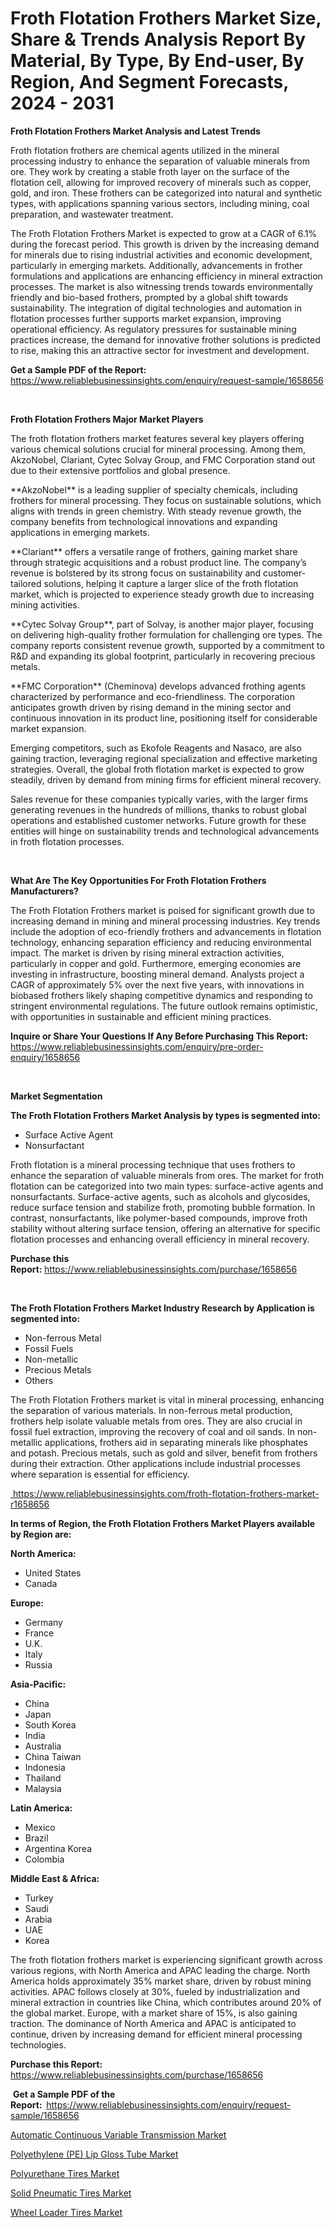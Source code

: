 <p><h1>Froth Flotation Frothers Market Size, Share & Trends Analysis Report By Material, By Type, By End-user, By Region, And Segment Forecasts, 2024 - 2031</h1></p><p><strong>Froth Flotation Frothers Market Analysis and Latest Trends</strong></p>
<p><p>Froth flotation frothers are chemical agents utilized in the mineral processing industry to enhance the separation of valuable minerals from ore. They work by creating a stable froth layer on the surface of the flotation cell, allowing for improved recovery of minerals such as copper, gold, and iron. These frothers can be categorized into natural and synthetic types, with applications spanning various sectors, including mining, coal preparation, and wastewater treatment.</p><p>The Froth Flotation Frothers Market is expected to grow at a CAGR of 6.1% during the forecast period. This growth is driven by the increasing demand for minerals due to rising industrial activities and economic development, particularly in emerging markets. Additionally, advancements in frother formulations and applications are enhancing efficiency in mineral extraction processes. The market is also witnessing trends towards environmentally friendly and bio-based frothers, prompted by a global shift towards sustainability. The integration of digital technologies and automation in flotation processes further supports market expansion, improving operational efficiency. As regulatory pressures for sustainable mining practices increase, the demand for innovative frother solutions is predicted to rise, making this an attractive sector for investment and development.</p></p>
<p><strong>Get a Sample PDF of the Report:&nbsp;</strong> <a href="https://www.reliablebusinessinsights.com/enquiry/request-sample/1658656?utm_campaign=1091&utm_medium=2&utm_source=Github&utm_content=ia&utm_term=09122024&utm_id=froth-flotation-frothers">https://www.reliablebusinessinsights.com/enquiry/request-sample/1658656</a></p>
<p>&nbsp;</p>
<p><strong>Froth Flotation Frothers Major Market Players</strong></p>
<p><p>The froth flotation frothers market features several key players offering various chemical solutions crucial for mineral processing. Among them, AkzoNobel, Clariant, Cytec Solvay Group, and FMC Corporation stand out due to their extensive portfolios and global presence.</p><p>**AkzoNobel** is a leading supplier of specialty chemicals, including frothers for mineral processing. They focus on sustainable solutions, which aligns with trends in green chemistry. With steady revenue growth, the company benefits from technological innovations and expanding applications in emerging markets.</p><p>**Clariant** offers a versatile range of frothers, gaining market share through strategic acquisitions and a robust product line. The company’s revenue is bolstered by its strong focus on sustainability and customer-tailored solutions, helping it capture a larger slice of the froth flotation market, which is projected to experience steady growth due to increasing mining activities.</p><p>**Cytec Solvay Group**, part of Solvay, is another major player, focusing on delivering high-quality frother formulation for challenging ore types. The company reports consistent revenue growth, supported by a commitment to R&D and expanding its global footprint, particularly in recovering precious metals.</p><p>**FMC Corporation** (Cheminova) develops advanced frothing agents characterized by performance and eco-friendliness. The corporation anticipates growth driven by rising demand in the mining sector and continuous innovation in its product line, positioning itself for considerable market expansion.</p><p>Emerging competitors, such as Ekofole Reagents and Nasaco, are also gaining traction, leveraging regional specialization and effective marketing strategies. Overall, the global froth flotation market is expected to grow steadily, driven by demand from mining firms for efficient mineral recovery.</p><p>Sales revenue for these companies typically varies, with the larger firms generating revenues in the hundreds of millions, thanks to robust global operations and established customer networks. Future growth for these entities will hinge on sustainability trends and technological advancements in froth flotation processes.</p></p>
<p>&nbsp;</p>
<p><strong>What Are The Key Opportunities For Froth Flotation Frothers Manufacturers?</strong></p>
<p><p>The Froth Flotation Frothers market is poised for significant growth due to increasing demand in mining and mineral processing industries. Key trends include the adoption of eco-friendly frothers and advancements in flotation technology, enhancing separation efficiency and reducing environmental impact. The market is driven by rising mineral extraction activities, particularly in copper and gold. Furthermore, emerging economies are investing in infrastructure, boosting mineral demand. Analysts project a CAGR of approximately 5% over the next five years, with innovations in biobased frothers likely shaping competitive dynamics and responding to stringent environmental regulations. The future outlook remains optimistic, with opportunities in sustainable and efficient mining practices.</p></p>
<p><strong>Inquire or Share Your Questions If Any Before Purchasing This Report:</strong> <a href="https://www.reliablebusinessinsights.com/enquiry/pre-order-enquiry/1658656?utm_campaign=1091&utm_medium=2&utm_source=Github&utm_content=ia&utm_term=09122024&utm_id=froth-flotation-frothers">https://www.reliablebusinessinsights.com/enquiry/pre-order-enquiry/1658656</a></p>
<p>&nbsp;</p>
<p><strong>Market Segmentation</strong></p>
<p><strong>The Froth Flotation Frothers Market Analysis by types is segmented into:</strong></p>
<p><ul><li>Surface Active Agent</li><li>Nonsurfactant</li></ul></p>
<p><p>Froth flotation is a mineral processing technique that uses frothers to enhance the separation of valuable minerals from ores. The market for froth flotation can be categorized into two main types: surface-active agents and nonsurfactants. Surface-active agents, such as alcohols and glycosides, reduce surface tension and stabilize froth, promoting bubble formation. In contrast, nonsurfactants, like polymer-based compounds, improve froth stability without altering surface tension, offering an alternative for specific flotation processes and enhancing overall efficiency in mineral recovery.</p></p>
<p><strong>Purchase this Report:&nbsp;</strong><a href="https://www.reliablebusinessinsights.com/purchase/1658656?utm_campaign=1091&utm_medium=2&utm_source=Github&utm_content=ia&utm_term=09122024&utm_id=froth-flotation-frothers">https://www.reliablebusinessinsights.com/purchase/1658656</a></p>
<p>&nbsp;</p>
<p><strong>The Froth Flotation Frothers Market Industry Research by Application is segmented into:</strong></p>
<p><ul><li>Non-ferrous Metal</li><li>Fossil Fuels</li><li>Non-metallic</li><li>Precious Metals</li><li>Others</li></ul></p>
<p><p>The Froth Flotation Frothers market is vital in mineral processing, enhancing the separation of various materials. In non-ferrous metal production, frothers help isolate valuable metals from ores. They are also crucial in fossil fuel extraction, improving the recovery of coal and oil sands. In non-metallic applications, frothers aid in separating minerals like phosphates and potash. Precious metals, such as gold and silver, benefit from frothers during their extraction. Other applications include industrial processes where separation is essential for efficiency.</p></p>
<p><a href="https://www.reliablebusinessinsights.com/froth-flotation-frothers-market-r1658656?utm_campaign=1091&utm_medium=2&utm_source=Github&utm_content=ia&utm_term=09122024&utm_id=froth-flotation-frothers">&nbsp;https://www.reliablebusinessinsights.com/froth-flotation-frothers-market-r1658656</a></p>
<p><strong>In terms of Region, the Froth Flotation Frothers Market Players available by Region are:</strong></p>
<p>
    <p> <strong> North America: </strong>
        <ul>
            <li>United States</li>
            <li>Canada</li>
        </ul>
        </p> 
    <p> <strong> Europe: </strong>
        <ul>
            <li>Germany</li>
            <li>France</li>
            <li>U.K.</li>
            <li>Italy</li>
            <li>Russia</li>
        </ul>
        </p> 
    <p> <strong> Asia-Pacific: </strong>
        <ul>
            <li>China</li>
            <li>Japan</li>
            <li>South Korea</li>
            <li>India</li>
            <li>Australia</li>
            <li>China Taiwan</li>
            <li>Indonesia</li>
            <li>Thailand</li>
            <li>Malaysia</li>
        </ul>
        </p> 
    <p> <strong> Latin America: </strong>
        <ul>
            <li>Mexico</li>
            <li>Brazil</li>
            <li>Argentina Korea</li>
            <li>Colombia</li>
        </ul>
        </p> 
    <p> <strong> Middle East & Africa: </strong>
        <ul>
            <li>Turkey</li>
            <li>Saudi</li>
            <li>Arabia</li>
            <li>UAE</li>
            <li>Korea</li>
        </ul>
    </p>
    </p>
<p><p>The froth flotation frothers market is experiencing significant growth across various regions, with North America and APAC leading the charge. North America holds approximately 35% market share, driven by robust mining activities. APAC follows closely at 30%, fueled by industrialization and mineral extraction in countries like China, which contributes around 20% of the global market. Europe, with a market share of 15%, is also gaining traction. The dominance of North America and APAC is anticipated to continue, driven by increasing demand for efficient mineral processing technologies.</p></p>
<p><strong>Purchase this Report: </strong><a href="https://www.reliablebusinessinsights.com/purchase/1658656?utm_campaign=1091&utm_medium=2&utm_source=Github&utm_content=ia&utm_term=09122024&utm_id=froth-flotation-frothers">https://www.reliablebusinessinsights.com/purchase/1658656</a></p>
<p>&nbsp;<strong>Get a Sample PDF of the Report:&nbsp;&nbsp;</strong><a href="https://www.reliablebusinessinsights.com/enquiry/request-sample/1658656?utm_campaign=1091&utm_medium=2&utm_source=Github&utm_content=ia&utm_term=09122024&utm_id=froth-flotation-frothers">https://www.reliablebusinessinsights.com/enquiry/request-sample/1658656</a></p>
<p><strong></strong></p>
<p><p><a href="https://github.com/MariaWashington76/Market-Research-Report-List-1/blob/main/automatic-continuous-variable-transmission-market.md?utm_campaign=1091&utm_medium=2&utm_source=Github&utm_content=ia&utm_term=09122024&utm_id=froth-flotation-frothers">Automatic Continuous Variable Transmission Market</a></p><p><a href="https://github.com/rosamariarocque98/Market-Research-Report-List-1/blob/main/polyethylene-pe-lip-gloss-tube-market.md?utm_campaign=1091&utm_medium=2&utm_source=Github&utm_content=ia&utm_term=09122024&utm_id=froth-flotation-frothers">Polyethylene (PE) Lip Gloss Tube Market</a></p><p><a href="https://www.linkedin.com/pulse/polyurethane-tires-market-forecast-projected-growth-revenue-46mke?utm_campaign=1091&utm_medium=2&utm_source=Github&utm_content=ia&utm_term=09122024&utm_id=froth-flotation-frothers">Polyurethane Tires Market</a></p><p><a href="https://www.linkedin.com/pulse/investing-solid-pneumatic-tires-market-trends-leading-products-jfnde?utm_campaign=1091&utm_medium=2&utm_source=Github&utm_content=ia&utm_term=09122024&utm_id=froth-flotation-frothers">Solid Pneumatic Tires Market</a></p><p><a href="https://www.linkedin.com/pulse/comprehensive-report-wheel-loader-tires-market-2024-2031-gvaoe?utm_campaign=1091&utm_medium=2&utm_source=Github&utm_content=ia&utm_term=09122024&utm_id=froth-flotation-frothers">Wheel Loader Tires Market</a></p></p>
